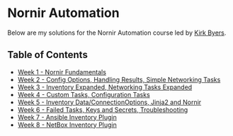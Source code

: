 # Nornir Automation

Below are my solutions for the Nornir Automation course led by
[Kirk Byers][Nornir]. 

## Table of Contents

* [Week 1 - Nornir Fundamentals](week1)
* [Week 2 - Config Options, Handling Results, Simple Networking Tasks](week2)
* [Week 3 - Inventory Expanded, Networking Tasks Expanded](week3)
* [Week 4 - Custom Tasks, Configuration Tasks](week4)
* [Week 5 - Inventory Data/ConnectionOptions, Jinja2 and Nornir](week5)
* [Week 6 - Failed Tasks, Keys and Secrets, Troubleshooting](week6)
* [Week 7 - Ansible Inventory Plugin](week7)
* [Week 8 - NetBox Inventory Plugin](week8)


[Nornir]: https://pynet.twb-tech.com/class-nornir.html

